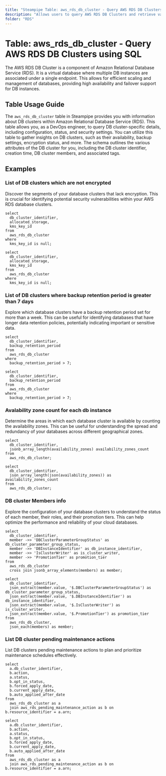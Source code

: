```yaml
---
title: "Steampipe Table: aws_rds_db_cluster - Query AWS RDS DB Clusters using SQL"
description: "Allows users to query AWS RDS DB Clusters and retrieve valuable information about the status, configuration, and security settings of each DB cluster."
folder: "RDS"
---
```


# Table: aws_rds_db_cluster - Query AWS RDS DB Clusters using SQL

The AWS RDS DB Cluster is a component of Amazon Relational Database Service (RDS). It is a virtual database where multiple DB instances are associated under a single endpoint. This allows for efficient scaling and management of databases, providing high availability and failover support for DB instances.

## Table Usage Guide

The `aws_rds_db_cluster` table in Steampipe provides you with information about DB clusters within Amazon Relational Database Service (RDS). This table allows you, as a DevOps engineer, to query DB cluster-specific details, including configuration, status, and security settings. You can utilize this table to gather insights on DB clusters, such as their availability, backup settings, encryption status, and more. The schema outlines the various attributes of the DB cluster for you, including the DB cluster identifier, creation time, DB cluster members, and associated tags.

## Examples

### List of DB clusters which are not encrypted
Discover the segments of your database clusters that lack encryption. This is crucial for identifying potential security vulnerabilities within your AWS RDS database clusters.

```sql+postgres
select
  db_cluster_identifier,
  allocated_storage,
  kms_key_id
from
  aws_rds_db_cluster
where
  kms_key_id is null;
```

```sql+sqlite
select
  db_cluster_identifier,
  allocated_storage,
  kms_key_id
from
  aws_rds_db_cluster
where
  kms_key_id is null;
```

### List of DB clusters where backup retention period is greater than 7 days
Explore which database clusters have a backup retention period set for more than a week. This can be useful for identifying databases that have longer data retention policies, potentially indicating important or sensitive data.

```sql+postgres
select
  db_cluster_identifier,
  backup_retention_period
from
  aws_rds_db_cluster
where
  backup_retention_period > 7;
```

```sql+sqlite
select
  db_cluster_identifier,
  backup_retention_period
from
  aws_rds_db_cluster
where
  backup_retention_period > 7;
```

### Avalability zone count for each db instance
Determine the areas in which each database cluster is available by counting the availability zones. This can be useful for understanding the spread and redundancy of your databases across different geographical zones.

```sql+postgres
select
  db_cluster_identifier,
  jsonb_array_length(availability_zones) availability_zones_count
from
  aws_rds_db_cluster;
```

```sql+sqlite
select
  db_cluster_identifier,
  json_array_length(json(availability_zones)) as availability_zones_count
from
  aws_rds_db_cluster;
```

### DB cluster Members info
Explore the configuration of your database clusters to understand the status of each member, their roles, and their promotion tiers. This can help optimize the performance and reliability of your cloud databases.

```sql+postgres
select
  db_cluster_identifier,
  member ->> 'DBClusterParameterGroupStatus' as db_cluster_parameter_group_status,
  member ->> 'DBInstanceIdentifier' as db_instance_identifier,
  member ->> 'IsClusterWriter' as is_cluster_writer,
  member ->> 'PromotionTier' as promotion_tier
from
  aws_rds_db_cluster
  cross join jsonb_array_elements(members) as member;
```

```sql+sqlite
select
  db_cluster_identifier,
  json_extract(member.value, '$.DBClusterParameterGroupStatus') as db_cluster_parameter_group_status,
  json_extract(member.value, '$.DBInstanceIdentifier') as db_instance_identifier,
  json_extract(member.value, '$.IsClusterWriter') as is_cluster_writer,
  json_extract(member.value, '$.PromotionTier') as promotion_tier
from
  aws_rds_db_cluster,
  json_each(members) as member;
```

### List DB cluster pending maintenance actions
List DB clusters pending maintenance actions to plan and prioritize maintenance schedules effectively.

```sql+postgres
select
  a.db_cluster_identifier,
  b.action,
  a.status,
  b.opt_in_status,
  b.forced_apply_date,
  b.current_apply_date,
  b.auto_applied_after_date
from 
  aws_rds_db_cluster as a
  join aws_rds_pending_maintenance_action as b on b.resource_identifier = a.arn;
```

```sql+sqlite
select
  a.db_cluster_identifier,
  b.action,
  a.status,
  b.opt_in_status,
  b.forced_apply_date,
  b.current_apply_date,
  b.auto_applied_after_date
from 
  aws_rds_db_cluster as a
  join aws_rds_pending_maintenance_action as b on b.resource_identifier = a.arn;
```